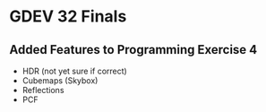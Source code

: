 # GDEV 32 Finals

## Added Features to Programming Exercise 4
- HDR (not yet sure if correct)
- Cubemaps (Skybox)
- Reflections
- PCF